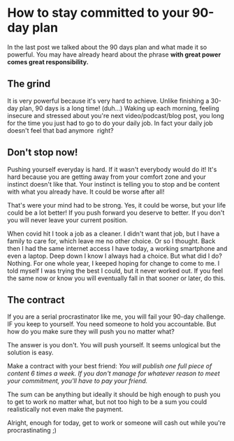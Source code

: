 # How to stay committed to your 90-day plan 

In the last post we talked about the 90 days plan and what made it so powerful. You may have already heard about the phrase **with great power comes great responsibility.**  

## The grind 

It is very powerful because it's very hard to achieve. Unlike finishing a 30-day plan, 90 days is a long time! (duh...) Waking up each morning, feeling insecure and stressed about you're next video/podcast/blog post, you long for the time you just had to go to do your daily job. In fact your daily job doesn't feel that bad anymore  right? 

## Don't stop now! 

Pushing yourself everyday is hard. If it wasn't everybody would do it! It's hard because you are getting away from your comfort zone and your instinct doesn't like that. Your instinct is telling you to stop and be content with what you already have. It could be worse after all! 

That's were your mind had to be strong. Yes, it could be worse, but your life could be a lot better! If you push forward you deserve to better. If you don't you will never leave your current position. 

When covid hit I took a job as a cleaner. I didn't want that job, but I have a family to care for, which leave me no other choice. Or so I thought. Back then I had the same internet access I have today, a working smartphone and even a laptop. Deep down I know I always had a choice. But what did I do? Nothing. For one whole year, I keeped hoping for change to come to me. I told myself I was trying the best I could, but it never worked out. If you feel the same now or know you will eventually fall in that sooner or later, do this. 

## The contract 

If you are a serial procrastinator like me, you will fail your 90-day challenge. IF you keep to yourself. You need someone to hold you accountable. But how do you make sure they will push you no matter what? 

The answer is you don't. You will push yourself. It seems unlogical but the solution is easy. 

Make a contract with your best friend: *You will publish one full piece of content 6 times a week. If you don't manage for whatever reason to meet your commitment, you'll have to pay your friend.* 

The sum can be anything but ideally it should be high enough to push you to get to work no matter what, but not too high to be a sum you could realistically not even make the payment. 

Alright, enough for today, get to work or someone will cash out while you're procrastinating ;)
